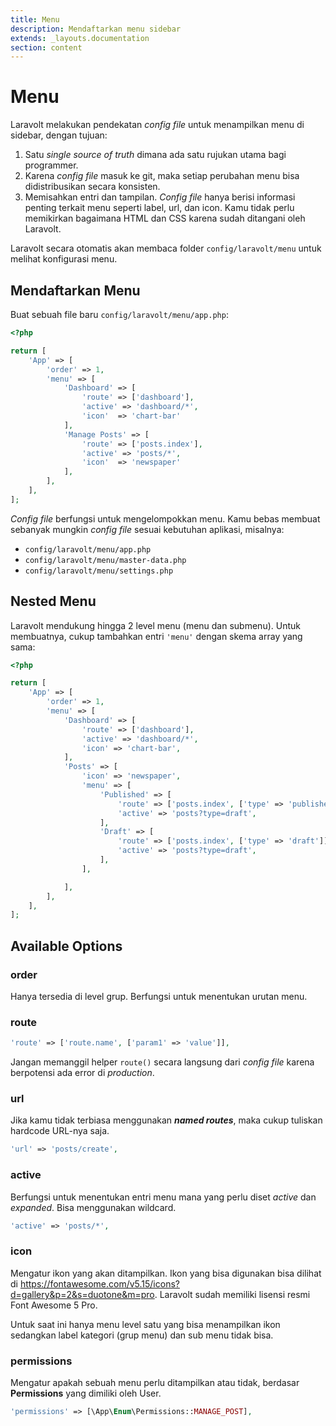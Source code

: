 ```yaml
---
title: Menu
description: Mendaftarkan menu sidebar
extends: _layouts.documentation
section: content
---
```


# Menu
Laravolt melakukan pendekatan *config file* untuk menampilkan menu di sidebar, dengan tujuan:

1. Satu *single source of truth* dimana ada satu rujukan utama bagi programmer.
1. Karena *config file* masuk ke git, maka setiap perubahan menu bisa didistribusikan secara konsisten.
1. Memisahkan entri dan tampilan. *Config file* hanya berisi informasi penting terkait menu seperti label, url, dan icon. Kamu tidak perlu memikirkan bagaimana HTML dan CSS karena sudah ditangani oleh Laravolt.

Laravolt secara otomatis akan membaca folder `config/laravolt/menu` untuk melihat konfigurasi menu.

## Mendaftarkan Menu
Buat sebuah file baru `config/laravolt/menu/app.php`:
```php
<?php

return [
    'App' => [
        'order' => 1,
        'menu' => [
            'Dashboard' => [
                'route' => ['dashboard'],
                'active' => 'dashboard/*',
                'icon'  => 'chart-bar'
            ],
            'Manage Posts' => [
                'route' => ['posts.index'],
                'active' => 'posts/*',
                'icon'  => 'newspaper'
            ],
        ],
    ],
];
```
*Config file* berfungsi untuk mengelompokkan menu. Kamu bebas membuat sebanyak mungkin *config file* sesuai kebutuhan aplikasi, misalnya:

- `config/laravolt/menu/app.php`
- `config/laravolt/menu/master-data.php`
- `config/laravolt/menu/settings.php`

## Nested Menu

Laravolt mendukung hingga 2 level menu (menu dan submenu). Untuk membuatnya, cukup tambahkan entri `'menu'` dengan skema array yang sama:

```php
<?php

return [
    'App' => [
        'order' => 1,
        'menu' => [
            'Dashboard' => [
                'route' => ['dashboard'],
                'active' => 'dashboard/*',
                'icon' => 'chart-bar',
            ],
            'Posts' => [
                'icon' => 'newspaper',
                'menu' => [
                    'Published' => [
                        'route' => ['posts.index', ['type' => 'published']],
                        'active' => 'posts?type=draft',
                    ],
                    'Draft' => [
                        'route' => ['posts.index', ['type' => 'draft']],
                        'active' => 'posts?type=draft',
                    ],
                ],

            ],
        ],
    ],
];

```



## Available Options

### order

Hanya tersedia di level grup. Berfungsi untuk menentukan urutan menu.

### route

```php
'route' => ['route.name', ['param1' => 'value']],
```

Jangan memanggil helper `route()` secara langsung dari *config file* karena berpotensi ada error di *production*.

### url

Jika kamu tidak terbiasa menggunakan ***named routes***, maka cukup tuliskan hardcode URL-nya saja.

```php
'url' => 'posts/create',
```



### active

Berfungsi untuk menentukan entri menu mana yang perlu diset *active* dan *expanded*. Bisa menggunakan wildcard.

```php
'active' => 'posts/*',
```

### icon

Mengatur ikon yang akan ditampilkan. Ikon yang bisa digunakan bisa dilihat di https://fontawesome.com/v5.15/icons?d=gallery&p=2&s=duotone&m=pro. Laravolt sudah memiliki lisensi resmi Font Awesome 5 Pro.

Untuk saat ini hanya menu level satu yang bisa menampilkan ikon sedangkan label kategori (grup menu) dan sub menu tidak bisa.

### permissions

Mengatur apakah sebuah menu perlu ditampilkan atau tidak, berdasar **Permissions** yang dimiliki oleh User.

```php
'permissions' => [\App\Enum\Permissions::MANAGE_POST],
```

